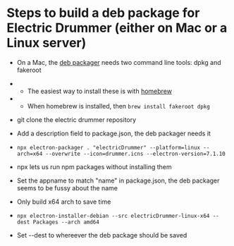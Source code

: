 # Steps to build a deb package for Electric Drummer (either on Mac or a Linux server)

- On a Mac, the <a href="https://github.com/electron-userland/electron-installer-debian#requirements">deb packager</a> needs two command line tools: dpkg and fakeroot

- - The easiest way to install these is with <a href="https://brew.sh/">homebrew</a>

- - When homebrew is installed, then `brew install fakeroot dpkg` 

- git clone the electric drummer repository

- Add a description field to package.json, the deb packager needs it

- `npx electron-packager . "electricDrummer" --platform=linux --arch=x64 --overwrite --icon=drummer.icns --electron-version=7.1.10`

- npx lets us run npm packages without installing them

- Set the appname to match "name" in package.json, the deb packager seems to be fussy about the name

- Only build x64 arch to save time

- `npx electron-installer-debian --src electricDrummer-linux-x64 --dest Packages --arch amd64`

- Set --dest to whereever the deb package should be saved


